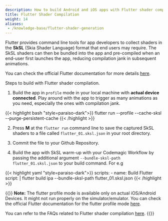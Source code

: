 ```yaml
---
description: How to build Android and iOS apps with Flutter shader compilation enabled.
title: Flutter Shader Compilation
weight: 14
aliases:
 - /knowledge-base/flutter-shader-generation
---
```


Flutter provides command line tools for app developers to collect shaders in the **SkSL** (Skia Shader Language) format that end users may require. The SkSL shaders can then be bundled into the app and pre-compiled when an end-user first launches the app, reducing compilation jank in subsequent animations.

You can check the official Flutter documentation for more details [here](https://docs.flutter.dev/perf/shader).

Steps to build with Flutter shader compilation.

1. Build the app in `profile` mode in your local machine with **actual device connected**. Play around with the app to trigger as many animations as you need, especially the ones with compilation jank.

{{< highlight bash "style=paraiso-dark">}}
flutter run --profile --cache-sksl --purge-persistent-cache
{{< /highlight >}}

2. Press **M** at the `flutter run` command line to save the captured SkSL shaders to a file called `flutter_01.sksl.json` in your root directory.

3. Commit the file to your Github Repository.

4. Build the app with SkSL warm-up with your Codemagic Workflow by passing the additional argument `--bundle-sksl-path flutter_01.sksl.json` to your build command. For e.g

{{< highlight yaml "style=paraiso-dark">}}
  scripts:
    - name: Build Flutter
      script: | 
        flutter build ipa --bundle-sksl-path flutter_01.sksl.json
{{< /highlight >}}

{{<notebox>}}
**Note:** The flutter profile mode is available only on actual iOS/Android Devices. It might not run properly on the simulator/emulator. You can check the official Flutter documentation for the flutter profile mode [here](https://github.com/flutter/flutter/wiki/Flutter%27s-modes).

You can refer to the FAQs related to Flutter shader compilation [here](https://docs.flutter.dev/perf/shader#frequently-asked-questions).
   {{</notebox>}}
